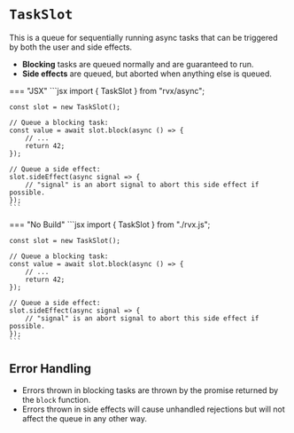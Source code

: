 # `TaskSlot`
This is a queue for sequentially running async tasks that can be triggered by both the user and side effects.

+ **Blocking** tasks are queued normally and are guaranteed to run.
+ **Side effects** are queued, but aborted when anything else is queued.

=== "JSX"
	```jsx
	import { TaskSlot } from "rvx/async";

	const slot = new TaskSlot();

	// Queue a blocking task:
	const value = await slot.block(async () => {
		// ...
		return 42;
	});

	// Queue a side effect:
	slot.sideEffect(async signal => {
		// "signal" is an abort signal to abort this side effect if possible.
	});
	```

=== "No Build"
	```jsx
	import { TaskSlot } from "./rvx.js";

	const slot = new TaskSlot();

	// Queue a blocking task:
	const value = await slot.block(async () => {
		// ...
		return 42;
	});

	// Queue a side effect:
	slot.sideEffect(async signal => {
		// "signal" is an abort signal to abort this side effect if possible.
	});
	```

## Error Handling

+ Errors thrown in blocking tasks are thrown by the promise returned by the `block` function.
+ Errors thrown in side effects will cause unhandled rejections but will not affect the queue in any other way.
